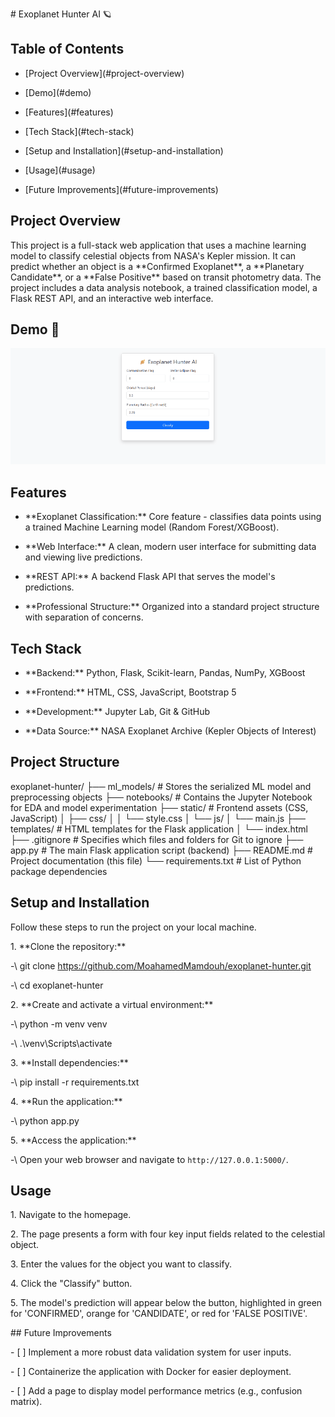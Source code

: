 \# Exoplanet Hunter AI 🪐



## Table of Contents

 - \[Project Overview](#project-overview)

 - \[Demo](#demo)

 - \[Features](#features)

 - \[Tech Stack](#tech-stack)

 - \[Setup and Installation](#setup-and-installation)

 - \[Usage](#usage)

 - \[Future Improvements](#future-improvements)



## Project Overview

This project is a full-stack web application that uses a machine learning model to classify celestial objects from NASA's Kepler mission. It can predict whether an object is a \*\*Confirmed Exoplanet\*\*, a \*\*Planetary Candidate\*\*, or a \*\*False Positive\*\* based on transit photometry data. The project includes a data analysis notebook, a trained classification model, a Flask REST API, and an interactive web interface.

## Demo 🎥

![Exoplanet Hunter AI Demo](demo.gif)

## Features

 - \*\*Exoplanet Classification:\*\* Core feature - classifies data points using a trained Machine Learning model (Random Forest/XGBoost).

 - \*\*Web Interface:\*\* A clean, modern user interface for submitting data and viewing live predictions.

 - \*\*REST API:\*\* A backend Flask API that serves the model's predictions.

 - \*\*Professional Structure:\*\* Organized into a standard project structure with separation of concerns.



## Tech Stack

 - \*\*Backend:\*\* Python, Flask, Scikit-learn, Pandas, NumPy, XGBoost

 - \*\*Frontend:\*\* HTML, CSS, JavaScript, Bootstrap 5

 - \*\*Development:\*\* Jupyter Lab, Git \& GitHub

 - \*\*Data Source:\*\* NASA Exoplanet Archive (Kepler Objects of Interest)



## Project Structure

exoplanet-hunter/
├── ml_models/               # Stores the serialized ML model and preprocessing objects
├── notebooks/               # Contains the Jupyter Notebook for EDA and model experimentation
├── static/                  # Frontend assets (CSS, JavaScript)
│   ├── css/
│   │   └── style.css
│   └── js/
│       └── main.js
├── templates/               # HTML templates for the Flask application
│   └── index.html
├── .gitignore               # Specifies which files and folders for Git to ignore
├── app.py                   # The main Flask application script (backend)
├── README.md                # Project documentation (this file)
└── requirements.txt         # List of Python package dependencies



## Setup and Installation

Follow these steps to run the project on your local machine.



1\. *\*Clone the repository:\*\*


 -\ git clone https://github.com/MoahamedMamdouh/exoplanet-hunter.git

 -\ cd exoplanet-hunter





2\. *\*Create and activate a virtual environment:\*\*




 -\ python -m venv venv

 -\ .\\venv\\Scripts\\activate




3\. *\*Install dependencies:\*\*



 -\ pip install -r requirements.txt




4\. *\*Run the application:\*\*


 -\ python app.py




5\. *\*Access the application:\*\*

 -\ Open your web browser and navigate to `http://127.0.0.1:5000/`.



## Usage





1\. Navigate to the homepage.

2\. The page presents a form with four key input fields related to the celestial object.

3\. Enter the values for the object you want to classify.

4\. Click the "Classify" button.

5\. The model's prediction will appear below the button, highlighted in green for 'CONFIRMED', orange for 'CANDIDATE', or red for 'FALSE POSITIVE'.







\## Future Improvements

\- \[ ] Implement a more robust data validation system for user inputs.

\- \[ ] Containerize the application with Docker for easier deployment.

\- \[ ] Add a page to display model performance metrics (e.g., confusion matrix).

